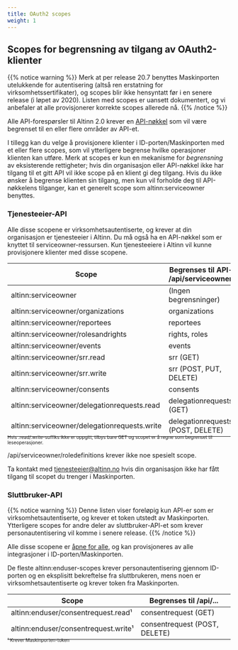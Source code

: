 ```yaml
---
title: OAuth2 scopes
weight: 1
---
```


## Scopes for begrensning av tilgang av OAuth2-klienter

{{% notice warning  %}}
Merk at per release 20.7 benyttes Maskinporten utelukkende for autentisering (altså ren erstatning for virksomhetssertifikater), og scopes blir ikke hensyntatt før i en senere release (i løpet av 2020). Listen med scopes er uansett dokumentert, og vi anbefaler at alle provisjonerer korrekte scopes allerede nå.
{{% /notice %}}


Alle API-forespørsler til Altinn 2.0 krever en [API-nøkkel](https://digdir.apps.altinn.no/digdir/be-om-api-nokkel/) som vil være begrenset til en eller flere områder av API-et. 

I tillegg kan du velge å provisjonere klienter i ID-porten/Maskinporten med et eller flere scopes, som vil ytterligere begrense hvilke operasjoner klienten kan utføre. Merk at scopes er kun en mekanisme for _begrensning_ av eksisterende rettigheter; hvis din organisasjon eller API-nøkkel ikke har tilgang til et gitt API vil ikke scope på en klient gi deg tilgang. Hvis du ikke ønsker å begrense klienten sin tilgang, men kun vil forholde deg til API-nøkkelens tilganger, kan et generelt scope som altinn:serviceowner benyttes.

### Tjenesteeier-API

Alle disse scopene er virksomhetsautentiserte, og krever at din organisasjon er tjenesteeier i Altinn. Du må også ha en API-nøkkel som er knyttet til serviceowner-ressursen. Kun tjenesteeiere i Altinn vil kunne provisjonere klienter med disse scopene. 

| Scope                                          | Begrenses til API-et /api/serviceowner/...         |
|------------------------------------------------|----------------------------------------------------|
|altinn:serviceowner                             |(Ingen begrensninger)
|altinn:serviceowner/organizations               |organizations
|altinn:serviceowner/reportees                   |reportees
|altinn:serviceowner/rolesandrights              |rights, roles
|altinn:serviceowner/events                      |events
|altinn:serviceowner/srr.read                    |srr (GET)
|altinn:serviceowner/srr.write                   |srr (POST, PUT, DELETE)
|altinn:serviceowner/consents                    |consents
|altinn:serviceowner/delegationrequests.read     |delegationrequests (GET)
|altinn:serviceowner/delegationrequests.write    |delegationrequests (POST, DELETE)

<p style="font-size: 74%; margin-top: -2em;">
Hvis .read/.write-suffiks ikke er oppgitt, tilbys bare GET og scopet er å regne som begrenset til leseoperasjoner.

/api/serviceowner/roledefinitions krever ikke noe spesielt scope.
</p>


Ta kontakt med [tjenesteeier@altinn.no](mailto:tjenesteeier@altinn.no?subject=Tilgang%20til%20tjenesteierscope%20i%20Maskinporten) hvis din organisasjon ikke har fått tilgang til scopet du trenger i Maskinporten.

### Sluttbruker-API

{{% notice warning  %}}
Denne listen viser foreløpig kun API-er som er virksomhetsautentiserte, og krever et token utstedt av Maskinporten. Ytterligere scopes for andre deler av sluttbruker-API-et som krever personautentisering vil komme i senere release.
{{% /notice %}}

Alle disse scopene er [åpne for alle](https://difi.github.io/felleslosninger/oidc_api_admin_maskinporten.html#whitelisting-av-tilgang), og kan provisjoneres av alle integrasjoner i ID-porten/Maskinporten.

De fleste altinn:enduser-scopes krever personautentisering gjennom ID-porten og en eksplisitt bekreftelse fra sluttbrukeren, mens noen er virksomhetsautentiserte og krever token fra Maskinporten.

| Scope                                        | Begrenses til /api/...                           |
|----------------------------------------------|--------------------------------------------------|
|altinn:enduser/consentrequest.read¹           |consentrequest (GET)
|altinn:enduser/consentrequest.write¹          |consentrequest (POST, DELETE)
<p style="font-size: 74%; margin-top: -2em;">
¹ Krever Maskinporten-token
</p>

<!--
/api/authentication, /api/roledefinitions, /api/metadata krever ikke noe spesielt scope
/api/organizations er deprecated og krever ikke noe spesielt scope.

|altinn:enduser                                  |Generelt scope, ingen begrensninger utover API-key
|altinn:enduser/tokens.read                      |Leseoperasjoner (GET) på /api/token
|altinn:enduser/tokens.write                     |Leseoperasjoner (POST, DELETE) på /api/token
|altinn:enduser/rolesandrights.read              |Leseoperasjoner (GET) på /api/{who}/roles og /api/{who}/rights
|altinn:enduser/rolesandrights.write             |Skriveoperasjoner (DELETE) på /api/{who}/roles og /api/{who}/rights
|altinn:enduser/reportees                        |/api/reportees. Inkluderer også POST /reportees/reporteeconversion
|altinn:enduser/profiles.read                    |Leseoperasjoner (GET) på /api/{org}/profile og /api/my/profile
|altinn:enduser/profiles.write                   |Skriveoperasjoner (POST,DELETE) på /api/{org}/profile
|altinn:enduser/lookup                           |/api/{who}/lookup)
|altinn:enduser/messages                         |kun GET /api/{who}/messages, altså kun liste, ikke enkeltelementer
|altinn:enduser/instances.read                   |Leseoperasjoner (GET) på /api/{who}/messages/{messageId}, /api/{who}/attachments, /api/{who}/forms
|altinn:enduser/instances.write                  |Skriveoperasjoner (POST,PUT,DELETE) på /api/{who}/messages, /api/{who}/attachments, /api/{who}/forms
|altinn:enduser/delegations.read                 |Leseoperasjoner (GET) på /api/{who}/delegations
|altinn:enduser/delegations.write                |Skriveoperasjoner (POST,DELETE) på /api/{who}/delegations
|altinn:enduser/brokerservice                    |/api/brokerservice
-->
